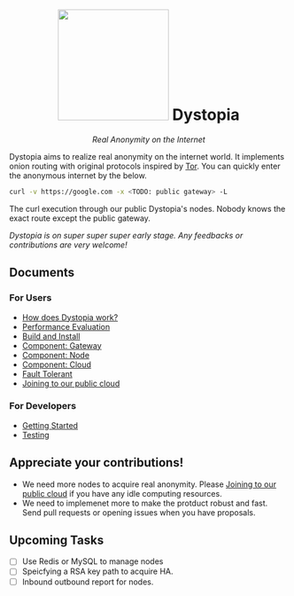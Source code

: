 <h1 align="center">
  <img src="https://user-images.githubusercontent.com/3483230/56796643-f002da00-684d-11e9-824f-41d0420c8d49.png" width="200px"/> Dystopia
</h1>

<p align="center">
  <i>Real Anonymity on the Internet</i>
</p>

Dystopia aims to realize real anonymity on the internet world.
It implements onion routing with original protocols inspired by [Tor](https://www.torproject.org/).
You can quickly enter the anonymous internet by the below.

```bash
curl -v https://google.com -x <TODO: public gateway> -L
```

The curl execution through our public Dystopia's nodes. Nobody knows the exact route except the public gateway.

<i>Dystopia is on super super super early stage. Any feedbacks or contributions are very welcome!</i>

## Documents

### For Users
- [How does Dystopia work?](https://github.com/tbrand/dystopia/wiki/How-does-Dystopia-work%3F)
- [Performance Evaluation](https://github.com/tbrand/dystopia/wiki/Performance-Evaluation)
- [Build and Install](https://github.com/tbrand/dystopia/wiki/Build-and-Install)
- [Component: Gateway](https://github.com/tbrand/dystopia/wiki/Component:-Gateway)
- [Component: Node](https://github.com/tbrand/dystopia/wiki/Component:-Node)
- [Component: Cloud](https://github.com/tbrand/dystopia/wiki/Component:-Cloud)
- [Fault Tolerant](https://github.com/tbrand/dystopia/wiki/Fault-Tolerant)
- [Joining to our public cloud](https://github.com/tbrand/dystopia/wiki/Joining-to-our-public-cloud)

### For Developers
- [Getting Started](https://github.com/tbrand/dystopia/wiki/Getting-Started)
- [Testing](https://github.com/tbrand/dystopia/wiki/Testing)

## Appreciate your contributions!
- We need more nodes to acquire real anonymity. Please [Joining to our public cloud](https://github.com/tbrand/dystopia/wiki/Joining-to-our-public-cloud) if you have any idle computing resources.
- We need to implemenet more to make the protduct robust and fast. Send pull requests or opening issues when you have proposals.

## Upcoming Tasks
- [ ] Use Redis or MySQL to manage nodes
- [ ] Speicfying a RSA key path to acquire HA.
- [ ] Inbound outbound report for nodes.
